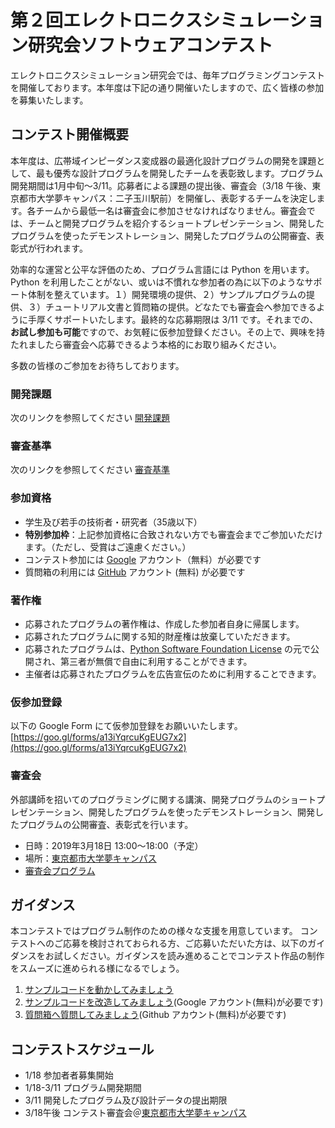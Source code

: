 # 第２回エレクトロニクスシミュレーション研究会ソフトウェアコンテスト

エレクトロニクスシミュレーション研究会では、毎年プログラミングコンテストを開催しております。本年度は下記の通り開催いたしますので、広く皆様の参加を募集いたします。

## コンテスト開催概要

本年度は、広帯域インピーダンス変成器の最適化設計プログラムの開発を課題として、最も優秀な設計プログラムを開発したチームを表彰致します。プログラム開発期間は1月中旬〜3/11。応募者による課題の提出後、審査会（3/18 午後、東京都市大学夢キャンパス：二子玉川駅前）を開催し、表彰するチームを決定します。各チームから最低一名は審査会に参加させなければなりません。審査会では、チームと開発プログラムを紹介するショートプレゼンテーション、開発したプログラムを使ったデモンストレーション、開発したプログラムの公開審査、表彰式が行われます。

効率的な運営と公平な評価のため、プログラム言語には Python を用います。Python を利用したことがない、或いは不慣れな参加者の為に以下のようなサポート体制を整えています。１）開発環境の提供、２）サンプルプログラムの提供、３）チュートリアル文書と質問箱の提供。どなたでも審査会へ参加できるように手厚くサポートいたします。最終的な応募期限は 3/11 です。それまでの、**お試し参加も可能**ですので、お気軽に仮参加登録ください。その上で、興味を持たれましたら審査会へ応募できるよう本格的にお取り組みください。

多数の皆様のご参加をお待ちしております。

### 開発課題
次のリンクを参照してください [開発課題](https://github.com/h403/EST2018/wiki/開発課題)

### 審査基準
次のリンクを参照してください [審査基準](https://github.com/h403/EST2018/wiki/審査基準)

### 参加資格

- 学生及び若手の技術者・研究者（35歳以下）
- **特別参加枠**：上記参加資格に合致されない方でも審査会までご参加いただけます。（ただし、受賞はご遠慮ください。）
- コンテスト参加には [Google](https://myaccount.google.com) アカウント（無料）が必要です
- 質問箱の利用には [GitHub](https://github.com) アカウント (無料) が必要です

### 著作権

- 応募されたプログラムの著作権は、作成した参加者自身に帰属します。
- 応募されたプログラムに関する知的財産権は放棄していただきます。
- 応募されたプログラムは、[Python Software Foundation License](https://docs.python.org/3/license.html) の元で公開され、第三者が無償で自由に利用することができます。
- 主催者は応募されたプログラムを広告宣伝のために利用することできます。

### 仮参加登録
以下の Google Form にて仮参加登録をお願いいたします。
[https://goo.gl/forms/a13iYqrcuKgEUG7x2](https://goo.gl/forms/a13iYqrcuKgEUG7x2)

### 審査会
外部講師を招いてのプログラミングに関する講演、開発プログラムのショートプレゼンテーション、開発したプログラムを使ったデモンストレーション、開発したプログラムの公開審査、表彰式を行います。

- 日時：2019年3月18日 13:00〜18:00（予定）
- 場所：[東京都市大学夢キャンパス](http://yumecampus.tcu.ac.jp)
- [審査会プログラム](https://github.com/h403/EST2018/wiki/審査会)

## ガイダンス

本コンテストではプログラム制作のための様々な支援を用意しています。
コンテストへのご応募を検討されておられる方、ご応募いただいた方は、以下のガイダンスをお試しください。ガイダンスを読み進めることでコンテスト作品の制作をスムーズに進められる様になるでしょう。

1. [サンプルコードを動かしてみましょう](https://github.com/h403/EST2018/wiki/サンプルプログラムの動かし方)
2. [サンプルコードを改造してみましょう](https://github.com/h403/EST2018/wiki/サンプルプログラムを改造してみましょう)(Google アカウント(無料)が必要です)
3. [質問箱へ質問してみましょう](https://github.com/h403/EST2018/wiki/質問箱へ質問してみましょう)(Github アカウント(無料)が必要です)

## コンテストスケジュール
- 1/18 参加者者募集開始
- 1/18-3/11 プログラム開発期間
- 3/11 開発したプログラム及び設計データの提出期限
- 3/18午後 コンテスト審査会＠[東京都市大学夢キャンパス](http://yumecampus.tcu.ac.jp)


